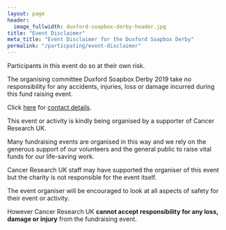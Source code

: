 ```yaml
---
layout: page
header:
  image_fullwidth: duxford-soapbox-derby-header.jpg
title: "Event Disclaimer"
meta_title: "Event Disclaimer for the Duxford Soapbox Derby"
permalink: "/particpating/event-disclaimer"
---
```


Participants in this event do so at their own risk.

The organising committee Duxford Soapbox Derby 2019 take no responsibility for any accidents, injuries, loss or damage incurred during this fund raising event.

Click [here][1] for [contact details][1].

This event or activity is kindly being organised by a supporter of Cancer Research UK.

Many fundraising events are organised in this way and we rely on the generous support of our volunteers and the general public to raise vital funds for our life-saving work.

Cancer Research UK staff may have supported the organiser of this event but the charity is not responsible for the event itself.

The event organiser will be encouraged to look at all aspects of safety for their event or activity.

However Cancer Research UK __cannot accept responsibility for any loss, damage or injury__ from the fundraising event.

[1]: /contact